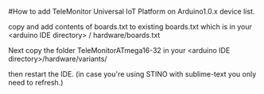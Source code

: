 #How to add TeleMonitor Universal IoT Platform on Arduino1.0.x device list.

copy and add contents of boards.txt to existing boards.txt which is in your \<arduino IDE directory\> / hardware/boards.txt


Next copy the folder TeleMonitorATmega16-32 in your \<arduino IDE directory\>/hardware/variants/

then restart the IDE. (in case you're using STINO with sublime-text you only need to refresh.) 
